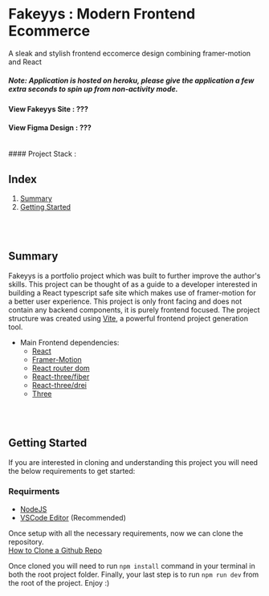 # Fakeyys : Modern Frontend Ecommerce
 A sleak and stylish frontend eccomerce design combining framer-motion and React
##### Note: Application is hosted on heroku, please give the application a few extra seconds to spin up from non-activity mode.

#### View Fakeyys Site : ???
#### View Figma Design : ???

<br />
#### Project Stack :



## Index

1. [Summary](#summary)
3. [Getting Started](#getting-started)

<br />
<br />

## Summary

Fakeyys is a portfolio project which was built to further improve the author's skills. This project can be thought of as a guide to a developer interested in building a React typescript safe site which makes use of framer-motion for a better user experience. This project is only front facing and does not contain any backend components, it is purely frontend focused. The project structure was created using [Vite](https://vitejs.dev/), a powerful frontend project generation tool.

* Main Frontend dependencies:
    * [React](https://react.dev/)
    * [Framer-Motion](https://www.framer.com/motion/)
    * [React router dom](https://reactrouter.com/en/main)
    * [React-three/fiber](https://docs.pmnd.rs/react-three-fiber/getting-started/introduction)
    * [React-three/drei](https://github.com/pmndrs/drei)
    * [Three](https://threejs.org/)
 
<br />
<br />
 
## Getting Started
If you are interested in cloning and understanding this project you will need the below requirements to get started:

### Requirments
 * [NodeJS](https://nodejs.org/en/download/)
 * [VSCode Editor](https://code.visualstudio.com/) (Recommended)

Once setup with all the necessary requirements, now we can clone the repository. 
<br />
[How to Clone a Github Repo](https://docs.github.com/en/repositories/creating-and-managing-repositories/cloning-a-repository)

Once cloned you will need to run `npm install` command in your terminal in both the root project folder.
Finally, your last step is to run `npm run dev` from the root of the project. Enjoy :)

